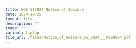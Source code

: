```yaml
---
title: NOS 512024 Notice of Seizure
date: 2024-10-25
layout: file
description: ""
image: ""
variant: tiptap
file_url: /files/Notice_of_Seizure_51_2024___WYS9994.pdf
---
```

